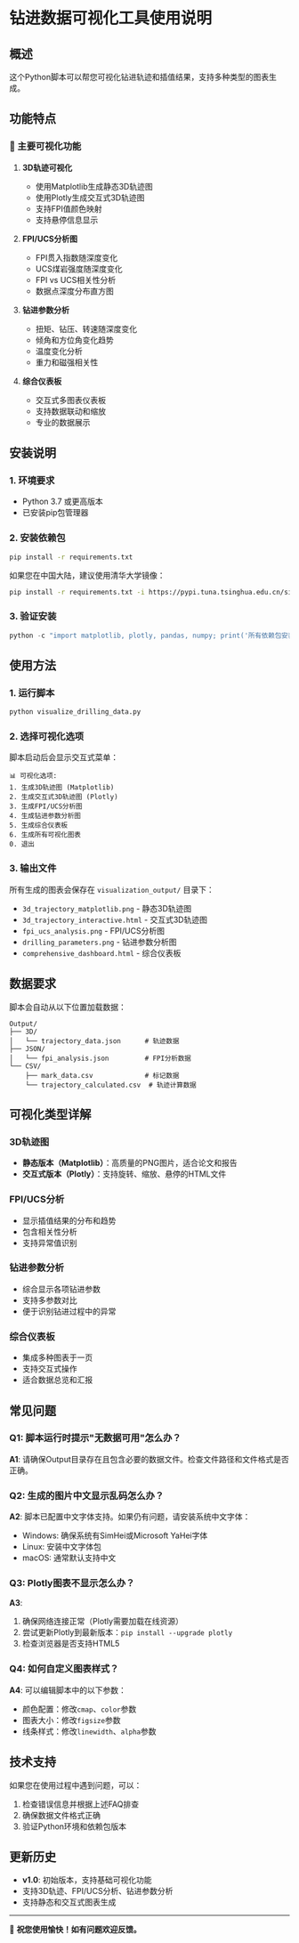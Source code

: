 # 钻进数据可视化工具使用说明

## 概述

这个Python脚本可以帮您可视化钻进轨迹和插值结果，支持多种类型的图表生成。

## 功能特点

### 🎯 主要可视化功能

1. **3D轨迹可视化**
   - 使用Matplotlib生成静态3D轨迹图
   - 使用Plotly生成交互式3D轨迹图
   - 支持FPI值颜色映射
   - 支持悬停信息显示

2. **FPI/UCS分析图**
   - FPI贯入指数随深度变化
   - UCS煤岩强度随深度变化
   - FPI vs UCS相关性分析
   - 数据点深度分布直方图

3. **钻进参数分析**
   - 扭矩、钻压、转速随深度变化
   - 倾角和方位角变化趋势
   - 温度变化分析
   - 重力和磁强相关性

4. **综合仪表板**
   - 交互式多图表仪表板
   - 支持数据联动和缩放
   - 专业的数据展示

## 安装说明

### 1. 环境要求
- Python 3.7 或更高版本
- 已安装pip包管理器

### 2. 安装依赖包
```bash
pip install -r requirements.txt
```

如果您在中国大陆，建议使用清华大学镜像：
```bash
pip install -r requirements.txt -i https://pypi.tuna.tsinghua.edu.cn/simple/
```

### 3. 验证安装
```python
python -c "import matplotlib, plotly, pandas, numpy; print('所有依赖包安装成功!')"
```

## 使用方法

### 1. 运行脚本
```bash
python visualize_drilling_data.py
```

### 2. 选择可视化选项
脚本启动后会显示交互式菜单：
```
📊 可视化选项:
1. 生成3D轨迹图 (Matplotlib)
2. 生成交互式3D轨迹图 (Plotly)
3. 生成FPI/UCS分析图
4. 生成钻进参数分析图
5. 生成综合仪表板
6. 生成所有可视化图表
0. 退出
```

### 3. 输出文件
所有生成的图表会保存在 `visualization_output/` 目录下：
- `3d_trajectory_matplotlib.png` - 静态3D轨迹图
- `3d_trajectory_interactive.html` - 交互式3D轨迹图
- `fpi_ucs_analysis.png` - FPI/UCS分析图
- `drilling_parameters.png` - 钻进参数分析图
- `comprehensive_dashboard.html` - 综合仪表板

## 数据要求

脚本会自动从以下位置加载数据：
```
Output/
├── 3D/
│   └── trajectory_data.json      # 轨迹数据
├── JSON/
│   └── fpi_analysis.json         # FPI分析数据
└── CSV/
    ├── mark_data.csv             # 标记数据
    └── trajectory_calculated.csv  # 轨迹计算数据
```

## 可视化类型详解

### 3D轨迹图
- **静态版本（Matplotlib）**：高质量的PNG图片，适合论文和报告
- **交互式版本（Plotly）**：支持旋转、缩放、悬停的HTML文件

### FPI/UCS分析
- 显示插值结果的分布和趋势
- 包含相关性分析
- 支持异常值识别

### 钻进参数分析
- 综合显示各项钻进参数
- 支持多参数对比
- 便于识别钻进过程中的异常

### 综合仪表板
- 集成多种图表于一页
- 支持交互式操作
- 适合数据总览和汇报

## 常见问题

### Q1: 脚本运行时提示"无数据可用"怎么办？
**A1**: 请确保Output目录存在且包含必要的数据文件。检查文件路径和文件格式是否正确。

### Q2: 生成的图片中文显示乱码怎么办？
**A2**: 脚本已配置中文字体支持。如果仍有问题，请安装系统中文字体：
- Windows: 确保系统有SimHei或Microsoft YaHei字体
- Linux: 安装中文字体包
- macOS: 通常默认支持中文

### Q3: Plotly图表不显示怎么办？
**A3**: 
1. 确保网络连接正常（Plotly需要加载在线资源）
2. 尝试更新Plotly到最新版本：`pip install --upgrade plotly`
3. 检查浏览器是否支持HTML5

### Q4: 如何自定义图表样式？
**A4**: 可以编辑脚本中的以下参数：
- 颜色配置：修改`cmap`、`color`参数
- 图表大小：修改`figsize`参数
- 线条样式：修改`linewidth`、`alpha`参数

## 技术支持

如果您在使用过程中遇到问题，可以：
1. 检查错误信息并根据上述FAQ排查
2. 确保数据文件格式正确
3. 验证Python环境和依赖包版本

## 更新历史

- **v1.0**: 初始版本，支持基础可视化功能
- 支持3D轨迹、FPI/UCS分析、钻进参数分析
- 支持静态和交互式图表生成

---

🎯 **祝您使用愉快！如有问题欢迎反馈。** 